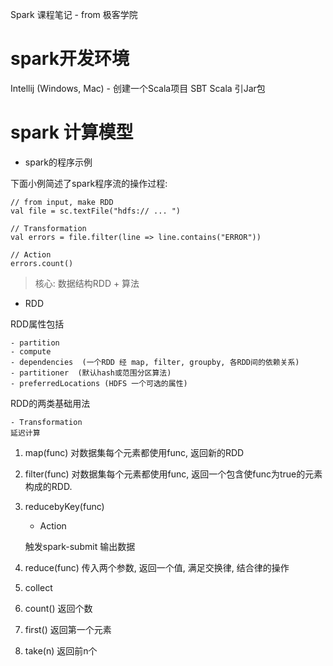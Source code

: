  Spark 课程笔记 - from 极客学院

# spark开发环境


Intellij (Windows, Mac)
	 - 创建一个Scala项目
SBT
Scala
引Jar包


# spark 计算模型

* spark的程序示例

下面小例简述了spark程序流的操作过程: 

```
// from input, make RDD
val file = sc.textFile("hdfs:// ... ")

// Transformation
val errors = file.filter(line => line.contains("ERROR"))

// Action
errors.count()
```

> 核心: 数据结构RDD + 算法


* RDD 

RDD属性包括

	- partition
	- compute 
	- dependencies  (一个RDD 经 map, filter, groupby, 各RDD间的依赖关系)
	- partitioner  (默认hash或范围分区算法)
	- preferredLocations (HDFS 一个可选的属性)

	
RDD的两类基础用法

	- Transformation
	延迟计算

1. map(func)   对数据集每个元素都使用func, 返回新的RDD
2. filter(func) 对数据集每个元素都使用func, 返回一个包含使func为true的元素 构成的RDD.
3. reducebyKey(func)
	
	- Action
	
	触发spark-submit 输出数据

1. reduce(func)    传入两个参数, 返回一个值, 满足交换律, 结合律的操作
2. collect
3. count()    返回个数
4. first()    返回第一个元素
5. take(n)    返回前n个


